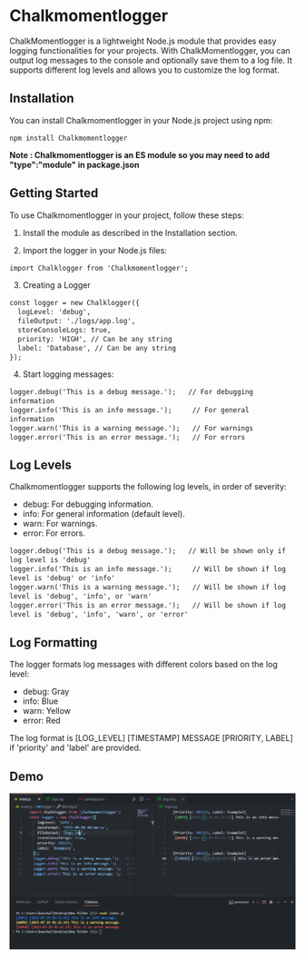 # Chalkmomentlogger

ChalkMomentlogger is a lightweight Node.js module that provides easy logging functionalities for your projects. With ChalkMomentlogger, you can output log messages to the console and optionally save them to a log file. It supports different log levels and allows you to customize the log format.

## Installation

You can install Chalkmomentlogger in your Node.js project using npm:

```
npm install Chalkmomentlogger
```

**Note : Chalkmomentlogger is an ES module so you may need to add "type":"module" in package.json**

## Getting Started

To use Chalkmomentlogger in your project, follow these steps:

1. Install the module as described in the Installation section.

2. Import the logger in your Node.js files:
```
import Chalklogger from 'Chalkmomentlogger';
```
3. Creating a Logger
```
const logger = new Chalklogger({
  logLevel: 'debug',
  fileOutput: './logs/app.log',
  storeConsoleLogs: true,
  priority: 'HIGH', // Can be any string
  label: 'Database', // Can be any string
});
```

4. Start logging messages:
```
logger.debug('This is a debug message.');   // For debugging information
logger.info('This is an info message.');     // For general information
logger.warn('This is a warning message.');   // For warnings
logger.error('This is an error message.');   // For errors
```
## Log Levels

Chalkmomentlogger supports the following log levels, in order of severity:

* debug: For debugging information.
* info: For general information (default level).
* warn: For warnings.
* error: For errors.

```
logger.debug('This is a debug message.');   // Will be shown only if log level is 'debug'
logger.info('This is an info message.');     // Will be shown if log level is 'debug' or 'info'
logger.warn('This is a warning message.');   // Will be shown if log level is 'debug', 'info', or 'warn'
logger.error('This is an error message.');   // Will be shown if log level is 'debug', 'info', 'warn', or 'error'
```
## Log Formatting
The logger formats log messages with different colors based on the log level:

* debug: Gray
* info: Blue
* warn: Yellow
* error: Red

The log format is [LOG_LEVEL] [TIMESTAMP] MESSAGE [PRIORITY, LABEL] if 'priority' and 'label' are provided.

## Demo
<img width="923" alt="demo" src="https://github.com/KaushalBarhate/Chalk-Moment-logger/blob/e21a2d43e2a95a4cc00bd2d60d7a856f9db4d161/demo.png">



